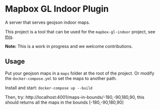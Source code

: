 # Mapbox GL Indoor Plugin

A server that serves geojson indoor maps.

This project is a tool that can be used for the `mapbox-gl-indoor` project, see [this](https://github.com/mapbox-gl-indoor/mapbox-gl-indoor/blob/develop/debug/with-map-server.html). 

__Note:__ This is a work in progress and we welcome contributions.

## Usage

Put your geojson maps in a `maps` folder at the root of the project. Or modify the `docker-compose.yml` to set the maps to another path.

Install and start: `docker-compose up --build`

Then, try: http://localhost:4001/maps-in-bounds/-180,-90,180,90, this should returns all the maps in the bounds [-180,-90,180,90]